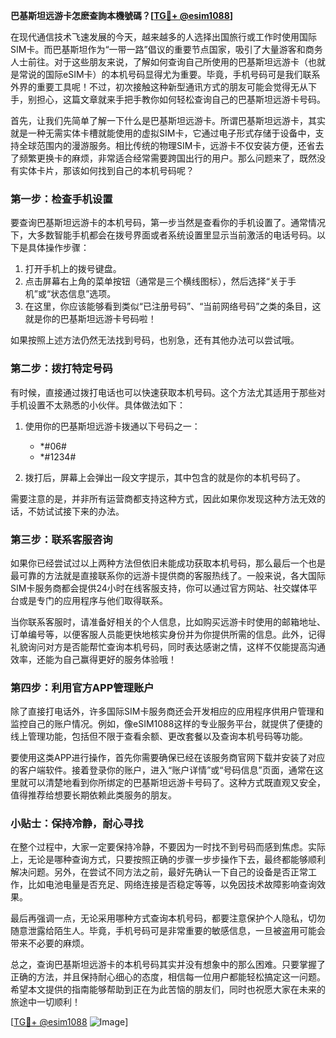 **巴基斯坦远游卡怎麽查詢本機號碼？[[TG💪+ @esim1088](https://t.me/s/esim1088)]**

在现代通信技术飞速发展的今天，越来越多的人选择出国旅行或工作时使用国际SIM卡。而巴基斯坦作为“一带一路”倡议的重要节点国家，吸引了大量游客和商务人士前往。对于这些朋友来说，了解如何查询自己所使用的巴基斯坦远游卡（也就是常说的国际eSIM卡）的本机号码显得尤为重要。毕竟，手机号码可是我们联系外界的重要工具呢！不过，初次接触这种新型通讯方式的朋友可能会觉得无从下手，别担心，这篇文章就来手把手教你如何轻松查询自己的巴基斯坦远游卡号码。

首先，让我们先简单了解一下什么是巴基斯坦远游卡。所谓巴基斯坦远游卡，其实就是一种无需实体卡槽就能使用的虚拟SIM卡，它通过电子形式存储于设备中，支持全球范围内的漫游服务。相比传统的物理SIM卡，远游卡不仅安装方便，还省去了频繁更换卡的麻烦，非常适合经常需要跨国出行的用户。那么问题来了，既然没有实体卡片，那该如何找到自己的本机号码呢？

### **第一步：检查手机设置**
要查询巴基斯坦远游卡的本机号码，第一步当然是查看你的手机设置了。通常情况下，大多数智能手机都会在拨号界面或者系统设置里显示当前激活的电话号码。以下是具体操作步骤：

1. 打开手机上的拨号键盘。
2. 点击屏幕右上角的菜单按钮（通常是三个横线图标），然后选择“关于手机”或“状态信息”选项。
3. 在这里，你应该能够看到类似“已注册号码”、“当前网络号码”之类的条目，这就是你的巴基斯坦远游卡号码啦！

如果按照上述方法仍然无法找到号码，也别急，还有其他办法可以尝试哦。

### **第二步：拨打特定号码**
有时候，直接通过拨打电话也可以快速获取本机号码。这个方法尤其适用于那些对手机设置不太熟悉的小伙伴。具体做法如下：

1. 使用你的巴基斯坦远游卡拨通以下号码之一：
   - *#06#
   - *#1234#

2. 拨打后，屏幕上会弹出一段文字提示，其中包含的就是你的本机号码了。

需要注意的是，并非所有运营商都支持这种方式，因此如果你发现这种方法无效的话，不妨试试接下来的办法。

### **第三步：联系客服咨询**
如果你已经尝试过以上两种方法但依旧未能成功获取本机号码，那么最后一个也是最可靠的方法就是直接联系你的远游卡提供商的客服热线了。一般来说，各大国际SIM卡服务商都会提供24小时在线客服支持，你可以通过官方网站、社交媒体平台或是专门的应用程序与他们取得联系。

当你联系客服时，请准备好相关的个人信息，比如购买远游卡时使用的邮箱地址、订单编号等，以便客服人员能更快地核实身份并为你提供所需的信息。此外，记得礼貌询问对方是否能帮忙查询本机号码，同时表达感谢之情，这样不仅能提高沟通效率，还能为自己赢得更好的服务体验哦！

### **第四步：利用官方APP管理账户**
除了直接打电话外，许多国际SIM卡服务商还会开发相应的应用程序供用户管理和监控自己的账户情况。例如，像eSIM1088这样的专业服务平台，就提供了便捷的线上管理功能，包括但不限于查看余额、更改套餐以及查询本机号码等功能。

要使用这类APP进行操作，首先你需要确保已经在该服务商官网下载并安装了对应的客户端软件。接着登录你的账户，进入“账户详情”或“号码信息”页面，通常在这里就可以清楚地看到你所绑定的巴基斯坦远游卡号码了。这种方式既直观又安全，值得推荐给想要长期依赖此类服务的朋友。

### **小贴士：保持冷静，耐心寻找**
在整个过程中，大家一定要保持冷静，不要因为一时找不到号码而感到焦虑。实际上，无论是哪种查询方式，只要按照正确的步骤一步步操作下去，最终都能够顺利解决问题。另外，在尝试不同方法之前，最好先确认一下自己的设备是否正常工作，比如电池电量是否充足、网络连接是否稳定等等，以免因技术故障影响查询效果。

最后再强调一点，无论采用哪种方式查询本机号码，都要注意保护个人隐私，切勿随意泄露给陌生人。毕竟，手机号码可是非常重要的敏感信息，一旦被盗用可能会带来不必要的麻烦。

总之，查询巴基斯坦远游卡的本机号码其实并没有想象中的那么困难。只要掌握了正确的方法，并且保持耐心细心的态度，相信每一位用户都能轻松搞定这一问题。希望本文提供的指南能够帮助到正在为此苦恼的朋友们，同时也祝愿大家在未来的旅途中一切顺利！

[[TG💪+ @esim1088](https://t.me/s/esim1088) ![Image](https://i.postimg.cc/4NQfJmqS/Snipaste-2025-05-13-00-14-12.png)]